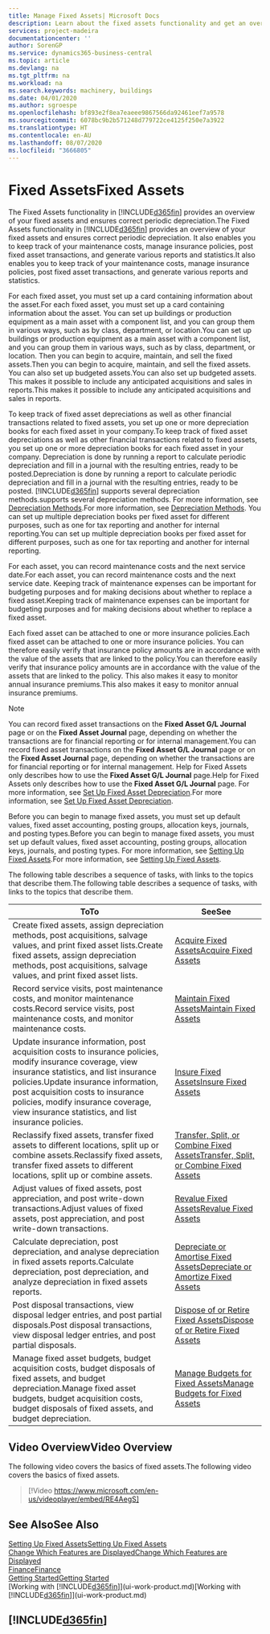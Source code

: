 ```yaml
---
title: Manage Fixed Assets| Microsoft Docs
description: Learn about the fixed assets functionality and get an overview of how to work with fixed assets.
services: project-madeira
documentationcenter: ''
author: SorenGP
ms.service: dynamics365-business-central
ms.topic: article
ms.devlang: na
ms.tgt_pltfrm: na
ms.workload: na
ms.search.keywords: machinery, buildings
ms.date: 04/01/2020
ms.author: sgroespe
ms.openlocfilehash: bf893e2f8ea7eaeee9867566da92461eef7a9578
ms.sourcegitcommit: 6078bc9b2b571248d779722ce4125f250e7a3922
ms.translationtype: HT
ms.contentlocale: en-AU
ms.lasthandoff: 08/07/2020
ms.locfileid: "3666805"
---
```

# <a name="fixed-assets"></a><span data-ttu-id="e5e6d-103">Fixed Assets</span><span class="sxs-lookup"><span data-stu-id="e5e6d-103">Fixed Assets</span></span>
<span data-ttu-id="e5e6d-104">The Fixed Assets functionality in [!INCLUDE[d365fin](includes/d365fin_md.md)] provides an overview of your fixed assets and ensures correct periodic depreciation.</span><span class="sxs-lookup"><span data-stu-id="e5e6d-104">The Fixed Assets functionality in [!INCLUDE[d365fin](includes/d365fin_md.md)] provides an overview of your fixed assets and ensures correct periodic depreciation.</span></span> <span data-ttu-id="e5e6d-105">It also enables you to keep track of your maintenance costs, manage insurance policies, post fixed asset transactions, and generate various reports and statistics.</span><span class="sxs-lookup"><span data-stu-id="e5e6d-105">It also enables you to keep track of your maintenance costs, manage insurance policies, post fixed asset transactions, and generate various reports and statistics.</span></span>

<span data-ttu-id="e5e6d-106">For each fixed asset, you must set up a card containing information about the asset.</span><span class="sxs-lookup"><span data-stu-id="e5e6d-106">For each fixed asset, you must set up a card containing information about the asset.</span></span> <span data-ttu-id="e5e6d-107">You can set up buildings or production equipment as a main asset with a component list, and you can group them in various ways, such as by class, department, or location.</span><span class="sxs-lookup"><span data-stu-id="e5e6d-107">You can set up buildings or production equipment as a main asset with a component list, and you can group them in various ways, such as by class, department, or location.</span></span> <span data-ttu-id="e5e6d-108">Then you can begin to acquire, maintain, and sell the fixed assets.</span><span class="sxs-lookup"><span data-stu-id="e5e6d-108">Then you can begin to acquire, maintain, and sell the fixed assets.</span></span> <span data-ttu-id="e5e6d-109">You can also set up budgeted assets.</span><span class="sxs-lookup"><span data-stu-id="e5e6d-109">You can also set up budgeted assets.</span></span> <span data-ttu-id="e5e6d-110">This makes it possible to include any anticipated acquisitions and sales in reports.</span><span class="sxs-lookup"><span data-stu-id="e5e6d-110">This makes it possible to include any anticipated acquisitions and sales in reports.</span></span>

<span data-ttu-id="e5e6d-111">To keep track of fixed asset depreciations as well as other financial transactions related to fixed assets, you set up one or more depreciation books for each fixed asset in your company.</span><span class="sxs-lookup"><span data-stu-id="e5e6d-111">To keep track of fixed asset depreciations as well as other financial transactions related to fixed assets, you set up one or more depreciation books for each fixed asset in your company.</span></span> <span data-ttu-id="e5e6d-112">Depreciation is done by running a report to calculate periodic depreciation and fill in a journal with the resulting entries, ready to be posted.</span><span class="sxs-lookup"><span data-stu-id="e5e6d-112">Depreciation is done by running a report to calculate periodic depreciation and fill in a journal with the resulting entries, ready to be posted.</span></span> [!INCLUDE[d365fin](includes/d365fin_md.md)] <span data-ttu-id="e5e6d-113">supports several depreciation methods.</span><span class="sxs-lookup"><span data-stu-id="e5e6d-113">supports several depreciation methods.</span></span> <span data-ttu-id="e5e6d-114">For more information, see [Depreciation Methods](fa-depreciation-methods.md).</span><span class="sxs-lookup"><span data-stu-id="e5e6d-114">For more information, see [Depreciation Methods](fa-depreciation-methods.md).</span></span> <span data-ttu-id="e5e6d-115">You can set up multiple depreciation books per fixed asset for different purposes, such as one for tax reporting and another for internal reporting.</span><span class="sxs-lookup"><span data-stu-id="e5e6d-115">You can set up multiple depreciation books per fixed asset for different purposes, such as one for tax reporting and another for internal reporting.</span></span>

<span data-ttu-id="e5e6d-116">For each asset, you can record maintenance costs and the next service date.</span><span class="sxs-lookup"><span data-stu-id="e5e6d-116">For each asset, you can record maintenance costs and the next service date.</span></span> <span data-ttu-id="e5e6d-117">Keeping track of maintenance expenses can be important for budgeting purposes and for making decisions about whether to replace a fixed asset.</span><span class="sxs-lookup"><span data-stu-id="e5e6d-117">Keeping track of maintenance expenses can be important for budgeting purposes and for making decisions about whether to replace a fixed asset.</span></span>

<span data-ttu-id="e5e6d-118">Each fixed asset can be attached to one or more insurance policies.</span><span class="sxs-lookup"><span data-stu-id="e5e6d-118">Each fixed asset can be attached to one or more insurance policies.</span></span> <span data-ttu-id="e5e6d-119">You can therefore easily verify that insurance policy amounts are in accordance with the value of the assets that are linked to the policy.</span><span class="sxs-lookup"><span data-stu-id="e5e6d-119">You can therefore easily verify that insurance policy amounts are in accordance with the value of the assets that are linked to the policy.</span></span> <span data-ttu-id="e5e6d-120">This also makes it easy to monitor annual insurance premiums.</span><span class="sxs-lookup"><span data-stu-id="e5e6d-120">This also makes it easy to monitor annual insurance premiums.</span></span>

> [!NOTE]  
>   <span data-ttu-id="e5e6d-121">You can record fixed asset transactions on the **Fixed Asset G/L Journal** page or on the **Fixed Asset Journal** page, depending on whether the transactions are for financial reporting or for internal management.</span><span class="sxs-lookup"><span data-stu-id="e5e6d-121">You can record fixed asset transactions on the **Fixed Asset G/L Journal** page or on the **Fixed Asset Journal** page, depending on whether the transactions are for financial reporting or for internal management.</span></span> <span data-ttu-id="e5e6d-122">Help for Fixed Assets only describes how to use the **Fixed Asset G/L Journal** page.</span><span class="sxs-lookup"><span data-stu-id="e5e6d-122">Help for Fixed Assets only describes how to use the **Fixed Asset G/L Journal** page.</span></span> <span data-ttu-id="e5e6d-123">For more information, see [Set Up Fixed Asset Depreciation](fa-how-setup-depreciation.md).</span><span class="sxs-lookup"><span data-stu-id="e5e6d-123">For more information, see [Set Up Fixed Asset Depreciation](fa-how-setup-depreciation.md).</span></span>

<span data-ttu-id="e5e6d-124">Before you can begin to manage fixed assets, you must set up default values, fixed asset accounting, posting groups, allocation keys, journals, and posting types.</span><span class="sxs-lookup"><span data-stu-id="e5e6d-124">Before you can begin to manage fixed assets, you must set up default values, fixed asset accounting, posting groups, allocation keys, journals, and posting types.</span></span> <span data-ttu-id="e5e6d-125">For more information, see [Setting Up Fixed Assets](fa-setup.md).</span><span class="sxs-lookup"><span data-stu-id="e5e6d-125">For more information, see [Setting Up Fixed Assets](fa-setup.md).</span></span>

<span data-ttu-id="e5e6d-126">The following table describes a sequence of tasks, with links to the topics that describe them.</span><span class="sxs-lookup"><span data-stu-id="e5e6d-126">The following table describes a sequence of tasks, with links to the topics that describe them.</span></span>

| <span data-ttu-id="e5e6d-127">To</span><span class="sxs-lookup"><span data-stu-id="e5e6d-127">To</span></span> | <span data-ttu-id="e5e6d-128">See</span><span class="sxs-lookup"><span data-stu-id="e5e6d-128">See</span></span> |
| --- | --- |
| <span data-ttu-id="e5e6d-129">Create fixed assets, assign depreciation methods, post acquisitions, salvage values, and print fixed asset lists.</span><span class="sxs-lookup"><span data-stu-id="e5e6d-129">Create fixed assets, assign depreciation methods, post acquisitions, salvage values, and print fixed asset lists.</span></span> |[<span data-ttu-id="e5e6d-130">Acquire Fixed Assets</span><span class="sxs-lookup"><span data-stu-id="e5e6d-130">Acquire Fixed Assets</span></span>](fa-how-acquire.md) |
| <span data-ttu-id="e5e6d-131">Record service visits, post maintenance costs, and monitor maintenance costs.</span><span class="sxs-lookup"><span data-stu-id="e5e6d-131">Record service visits, post maintenance costs, and monitor maintenance costs.</span></span> |[<span data-ttu-id="e5e6d-132">Maintain Fixed Assets</span><span class="sxs-lookup"><span data-stu-id="e5e6d-132">Maintain Fixed Assets</span></span>](fa-how-maintain.md) |
| <span data-ttu-id="e5e6d-133">Update insurance information, post acquisition costs to insurance policies, modify insurance coverage, view insurance statistics, and list insurance policies.</span><span class="sxs-lookup"><span data-stu-id="e5e6d-133">Update insurance information, post acquisition costs to insurance policies, modify insurance coverage, view insurance statistics, and list insurance policies.</span></span> |[<span data-ttu-id="e5e6d-134">Insure Fixed Assets</span><span class="sxs-lookup"><span data-stu-id="e5e6d-134">Insure Fixed Assets</span></span>](fa-how-insure.md) |
| <span data-ttu-id="e5e6d-135">Reclassify fixed assets, transfer fixed assets to different locations, split up or combine assets.</span><span class="sxs-lookup"><span data-stu-id="e5e6d-135">Reclassify fixed assets, transfer fixed assets to different locations, split up or combine assets.</span></span> |[<span data-ttu-id="e5e6d-136">Transfer, Split, or Combine Fixed Assets</span><span class="sxs-lookup"><span data-stu-id="e5e6d-136">Transfer, Split, or Combine Fixed Assets</span></span>](fa-how-trans-split-combine.md) |
| <span data-ttu-id="e5e6d-137">Adjust values of fixed assets, post appreciation, and post write-down transactions.</span><span class="sxs-lookup"><span data-stu-id="e5e6d-137">Adjust values of fixed assets, post appreciation, and post write-down transactions.</span></span> |[<span data-ttu-id="e5e6d-138">Revalue Fixed Assets</span><span class="sxs-lookup"><span data-stu-id="e5e6d-138">Revalue Fixed Assets</span></span>](fa-how-revalue.md) |
| <span data-ttu-id="e5e6d-139">Calculate depreciation, post depreciation, and analyse depreciation in fixed assets reports.</span><span class="sxs-lookup"><span data-stu-id="e5e6d-139">Calculate depreciation, post depreciation, and  analyze depreciation in fixed assets reports.</span></span> |[<span data-ttu-id="e5e6d-140">Depreciate or Amortise Fixed Assets</span><span class="sxs-lookup"><span data-stu-id="e5e6d-140">Depreciate or Amortize Fixed Assets</span></span>](fa-how-depreciate-amortize.md) |
| <span data-ttu-id="e5e6d-141">Post disposal transactions, view disposal ledger entries, and post partial disposals.</span><span class="sxs-lookup"><span data-stu-id="e5e6d-141">Post disposal transactions, view disposal ledger entries, and post partial disposals.</span></span> |[<span data-ttu-id="e5e6d-142">Dispose of or Retire Fixed Assets</span><span class="sxs-lookup"><span data-stu-id="e5e6d-142">Dispose of or Retire Fixed Assets</span></span>](fa-how-dispose-retire.md) |
| <span data-ttu-id="e5e6d-143">Manage fixed asset budgets, budget acquisition costs, budget disposals of fixed assets, and budget depreciation.</span><span class="sxs-lookup"><span data-stu-id="e5e6d-143">Manage fixed asset budgets, budget acquisition costs, budget disposals of fixed assets, and budget depreciation.</span></span> |[<span data-ttu-id="e5e6d-144">Manage Budgets for Fixed Assets</span><span class="sxs-lookup"><span data-stu-id="e5e6d-144">Manage Budgets for Fixed Assets</span></span>](fa-how-manage-budgets.md) |

## <a name="video-overview"></a><span data-ttu-id="e5e6d-145">Video Overview</span><span class="sxs-lookup"><span data-stu-id="e5e6d-145">Video Overview</span></span>
<span data-ttu-id="e5e6d-146">The following video covers the basics of fixed assets.</span><span class="sxs-lookup"><span data-stu-id="e5e6d-146">The following video covers the basics of fixed assets.</span></span>

> [!Video https://www.microsoft.com/en-us/videoplayer/embed/RE4AegS]

## <a name="see-also"></a><span data-ttu-id="e5e6d-147">See Also</span><span class="sxs-lookup"><span data-stu-id="e5e6d-147">See Also</span></span>
[<span data-ttu-id="e5e6d-148">Setting Up Fixed Assets</span><span class="sxs-lookup"><span data-stu-id="e5e6d-148">Setting Up Fixed Assets</span></span>](fa-setup.md)  
[<span data-ttu-id="e5e6d-149">Change Which Features are Displayed</span><span class="sxs-lookup"><span data-stu-id="e5e6d-149">Change Which Features are Displayed</span></span>](ui-experiences.md)  
[<span data-ttu-id="e5e6d-150">Finance</span><span class="sxs-lookup"><span data-stu-id="e5e6d-150">Finance</span></span>](finance.md)  
[<span data-ttu-id="e5e6d-151">Getting Started</span><span class="sxs-lookup"><span data-stu-id="e5e6d-151">Getting Started</span></span>](product-get-started.md)  
<span data-ttu-id="e5e6d-152">[Working with [!INCLUDE[d365fin](includes/d365fin_md.md)]](ui-work-product.md)</span><span class="sxs-lookup"><span data-stu-id="e5e6d-152">[Working with [!INCLUDE[d365fin](includes/d365fin_md.md)]](ui-work-product.md)</span></span>

## [!INCLUDE[d365fin](includes/free_trial_md.md)]  
 
